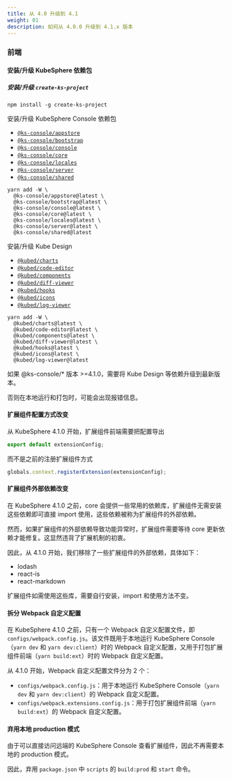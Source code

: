 ```yaml
---
title: 从 4.0 升级到 4.1
weight: 01
description: 如何从 4.0.0 升级到 4.1.x 版本
---
```


### 前端

#### 安装/升级 KubeSphere 依赖包

##### 安装/升级 `create-ks-project`

```shell
npm install -g create-ks-project
```

安装/升级 KubeSphere Console 依赖包

- [`@ks-console/appstore`](https://www.npmjs.com/package/@ks-console/appstore)
- [`@ks-console/bootstrap`](https://www.npmjs.com/package/@ks-console/bootstrap)
- [`@ks-console/console`](https://www.npmjs.com/package/@ks-console/console)
- [`@ks-console/core`](https://www.npmjs.com/package/@ks-console/core)
- [`@ks-console/locales`](https://www.npmjs.com/package/@ks-console/locales)
- [`@ks-console/server`](https://www.npmjs.com/package/@ks-console/server)
- [`@ks-console/shared`](https://www.npmjs.com/package/@ks-console/shared)

```shell
yarn add -W \
  @ks-console/appstore@latest \
  @ks-console/bootstrap@latest \
  @ks-console/console@latest \
  @ks-console/core@latest \
  @ks-console/locales@latest \
  @ks-console/server@latest \
  @ks-console/shared@latest
```

安装/升级 Kube Design

- [`@kubed/charts`](https://www.npmjs.com/package/@kubed/charts)
- [`@kubed/code-editor`](https://www.npmjs.com/package/@kubed/code-editor)
- [`@kubed/components`](https://www.npmjs.com/package/@kubed/components)
- [`@kubed/diff-viewer`](https://www.npmjs.com/package/@kubed/diff-viewer)
- [`@kubed/hooks`](https://www.npmjs.com/package/@kubed/hooks)
- [`@kubed/icons`](https://www.npmjs.com/package/@kubed/icons)
- [`@kubed/log-viewer`](https://www.npmjs.com/package/@kubed/log-viewer)

```shell
yarn add -W \
  @kubed/charts@latest \
  @kubed/code-editor@latest \
  @kubed/components@latest \
  @kubed/diff-viewer@latest \
  @kubed/hooks@latest \
  @kubed/icons@latest \
  @kubed/log-viewer@latest
```

如果 @ks-console/\* 版本 >=4.1.0，需要将 Kube Design 等依赖升级到最新版本。

否则在本地运行和打包时，可能会出现报错信息。

#### 扩展组件配置方式改变

从 KubeSphere 4.1.0 开始，扩展组件前端需要把配置导出

```js
export default extensionConfig;
```

而不是之前的注册扩展组件方式

```js
globals.context.registerExtension(extensionConfig);
```

#### 扩展组件外部依赖改变

在 KubeSphere 4.1.0 之前，core 会提供一些常用的依赖库，扩展组件无需安装这些依赖即可直接 import 使用，这些依赖被称为扩展组件的外部依赖。

然而，如果扩展组件的外部依赖导致功能异常时，扩展组件需要等待 core 更新依赖才能修复。这显然违背了扩展机制的初衷。

因此，从 4.1.0 开始，我们移除了一些扩展组件的外部依赖，具体如下：

- lodash
- react-is
- react-markdown

扩展组件如需使用这些库，需要自行安装，import 和使用方法不变。

#### 拆分 Webpack 自定义配置

在 KubeSphere 4.1.0 之前，只有一个 Webpack 自定义配置文件，即 `configs/webpack.config.js`。该文件既用于本地运行 KubeSphere Console（`yarn dev` 和 `yarn dev:client`）时的 Webpack 自定义配置，又用于打包扩展组件前端（`yarn build:ext`）时的 Webpack 自定义配置。

从 4.1.0 开始，Webpack 自定义配置文件分为 2 个：

- `configs/webpack.config.js`：用于本地运行 KubeSphere Console（`yarn dev` 和 `yarn dev:client`）的 Webpack 自定义配置。
- `configs/webpack.extensions.config.js`：用于打包扩展组件前端（`yarn build:ext`）的 Webpack 自定义配置。

#### 弃用本地 production 模式

由于可以直接访问远端的 KubeSphere Console 查看扩展组件，因此不再需要本地的 production 模式。

因此，弃用 `package.json` 中 `scripts` 的 `build:prod` 和 `start` 命令。
